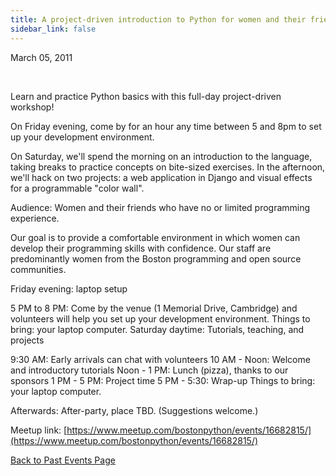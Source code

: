 ```yaml
---
title: A project-driven introduction to Python for women and their friends
sidebar_link: false
---
```


March 05, 2011


   

Learn and practice Python basics with this full-day project-driven workshop!

On Friday evening, come by for an hour any time between 5 and 8pm to set up your development environment.

On Saturday, we'll spend the morning on an introduction to the language, taking breaks to practice concepts on bite-sized exercises. In the afternoon, we'll hack on two projects: a web application in Django and visual effects for a programmable "color wall".

Audience: Women and their friends who have no or limited programming experience.

Our goal is to provide a comfortable environment in which women can develop their programming skills with confidence. Our staff are predominantly women from the Boston programming and open source communities.

Friday evening: laptop setup

5 PM to 8 PM: Come by the venue (1 Memorial Drive, Cambridge) and volunteers will help you set up your development environment. Things to bring: your laptop computer.
Saturday daytime: Tutorials, teaching, and projects

9:30 AM: Early arrivals can chat with volunteers 10 AM - Noon: Welcome and introductory tutorials Noon - 1 PM: Lunch (pizza), thanks to our sponsors 1 PM - 5 PM: Project time 5 PM - 5:30: Wrap-up Things to bring: your laptop computer.

Afterwards: After-party, place TBD. (Suggestions welcome.)


Meetup link: [https://www.meetup.com/bostonpython/events/16682815/](https://www.meetup.com/bostonpython/events/16682815/)

[Back to Past Events Page](index.md)